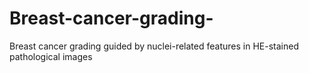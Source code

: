 # Breast-cancer-grading-
Breast cancer grading guided by nuclei-related features in HE-stained pathological images
